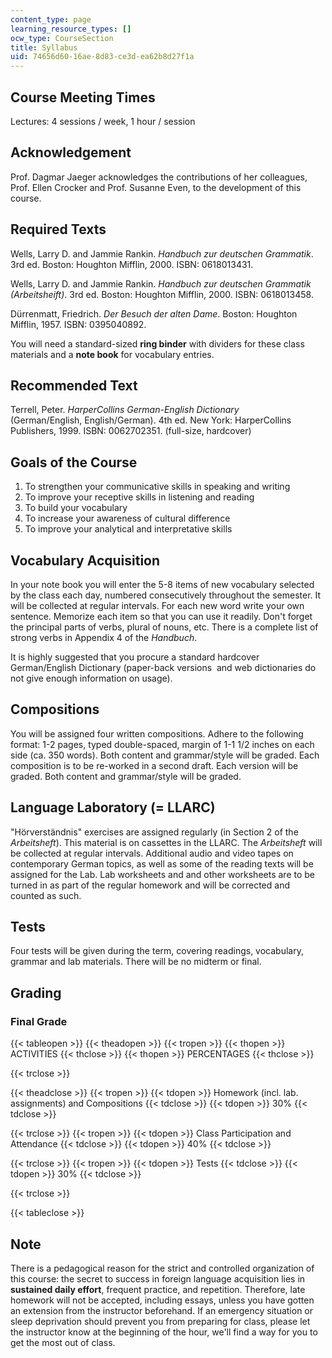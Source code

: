 ```yaml
---
content_type: page
learning_resource_types: []
ocw_type: CourseSection
title: Syllabus
uid: 74656d60-16ae-8d83-ce3d-ea62b8d27f1a
---
```


Course Meeting Times
--------------------

Lectures: 4 sessions / week, 1 hour / session

Acknowledgement
---------------

Prof. Dagmar Jaeger acknowledges the contributions of her colleagues, Prof. Ellen Crocker and Prof. Susanne Even, to the development of this course.

Required Texts
--------------

Wells, Larry D. and Jammie Rankin. _Handbuch zur deutschen Grammatik_. 3rd ed. Boston: Houghton Mifflin, 2000. ISBN: 0618013431.

Wells, Larry D. and Jammie Rankin. _Handbuch zur deutschen Grammatik (Arbeitsheift)_. 3rd ed. Boston: Houghton Mifflin, 2000. ISBN: 0618013458.

Dürrenmatt, Friedrich. _Der Besuch der alten Dame_. Boston: Houghton Mifflin, 1957. ISBN: 0395040892.

You will need a standard-sized **ring binder** with dividers for these class materials and a **note book** for vocabulary entries.

Recommended Text
----------------

Terrell, Peter. _HarperCollins German-English Dictionary_ (German/English, English/German). 4th ed. New York: HarperCollins Publishers, 1999. ISBN: 0062702351. (full-size, hardcover)

Goals of the Course
-------------------

1.  To strengthen your communicative skills in speaking and writing
2.  To improve your receptive skills in listening and reading
3.  To build your vocabulary
4.  To increase your awareness of cultural difference
5.  To improve your analytical and interpretative skills

Vocabulary Acquisition
----------------------

In your note book you will enter the 5-8 items of new vocabulary selected by the class each day, numbered consecutively throughout the semester. It will be collected at regular intervals. For each new word write your own sentence. Memorize each item so that you can use it readily. Don't forget the principal parts of verbs, plural of nouns, etc. There is a complete list of strong verbs in Appendix 4 of the _Handbuch_.

It is highly suggested that you procure a standard hardcover German/English Dictionary (paper-back versions  and web dictionaries do not give enough information on usage).

Compositions
------------

You will be assigned four written compositions. Adhere to the following format: 1-2 pages, typed double-spaced, margin of 1-1 1/2 inches on each side (ca. 350 words). Both content and grammar/style will be graded. Each composition is to be re-worked in a second draft. Each version will be graded. Both content and grammar/style will be graded.

Language Laboratory (= LLARC)
-----------------------------

"Hörverständnis" exercises are assigned regularly (in Section 2 of the _Arbeitsheft_). This material is on cassettes in the LLARC. The _Arbeitsheft_ will be collected at regular intervals. Additional audio and video tapes on contemporary German topics, as well as some of the reading texts will be assigned for the Lab. Lab worksheets and and other worksheets are to be turned in as part of the regular homework and will be corrected and counted as such.

Tests
-----

Four tests will be given during the term, covering readings, vocabulary, grammar and lab materials. There will be no midterm or final.

Grading
-------

### Final Grade

{{< tableopen >}}
{{< theadopen >}}
{{< tropen >}}
{{< thopen >}}
ACTIVITIES
{{< thclose >}}
{{< thopen >}}
PERCENTAGES
{{< thclose >}}

{{< trclose >}}

{{< theadclose >}}
{{< tropen >}}
{{< tdopen >}}
Homework (incl. lab. assignments) and Compositions
{{< tdclose >}}
{{< tdopen >}}
30%
{{< tdclose >}}

{{< trclose >}}
{{< tropen >}}
{{< tdopen >}}
Class Participation and Attendance
{{< tdclose >}}
{{< tdopen >}}
40%
{{< tdclose >}}

{{< trclose >}}
{{< tropen >}}
{{< tdopen >}}
Tests
{{< tdclose >}}
{{< tdopen >}}
30%
{{< tdclose >}}

{{< trclose >}}

{{< tableclose >}}

Note
----

There is a pedagogical reason for the strict and controlled organization of this course: the secret to success in foreign language acquisition lies in **sustained daily effort**, frequent practice, and repetition. Therefore, late homework will not be accepted, including essays, unless you have gotten an extension from the instructor beforehand. If an emergency situation or sleep deprivation should prevent you from preparing for class, please let the instructor know at the beginning of the hour, we'll find a way for you to get the most out of class.